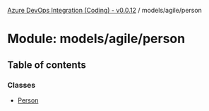 [Azure DevOps Integration (Coding) - v0.0.12](../README.md) / models/agile/person

# Module: models/agile/person

## Table of contents

### Classes

- [Person](../classes/models_agile_person.Person.md)
